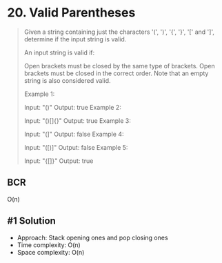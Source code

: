 # 20. Valid Parentheses

> Given a string containing just the characters '(', ')', '{', '}', '[' and ']', determine if the input string is valid.
>
> An input string is valid if:
>
> Open brackets must be closed by the same type of brackets.
> Open brackets must be closed in the correct order.
> Note that an empty string is also considered valid.
>
> Example 1:
>
> Input: "()"
> Output: true
> Example 2:
>
> Input: "()[]{}"
> Output: true
> Example 3:
>
> Input: "(]"
> Output: false
> Example 4:
>
> Input: "([)]"
> Output: false
> Example 5:
>
> Input: "{[]}"
> Output: true

## BCR

O(n)

## #1 Solution

- Approach: Stack opening ones and pop closing ones
- Time complexity: O(n)
- Space complexity: O(n)
